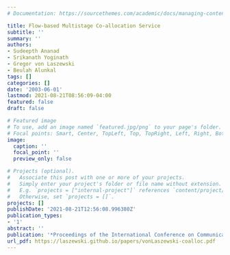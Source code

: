 ```yaml
---
# Documentation: https://sourcethemes.com/academic/docs/managing-content/

title: Flow-based Multistage Co-allocation Service
subtitle: ''
summary: ''
authors:
- Sudeepth Ananad
- Srikanath Yoginath
- Gregor von Laszewski
- Beulah Alunkal
tags: []
categories: []
date: '2003-06-01'
lastmod: 2021-08-21T08:56:09-04:00
featured: false
draft: false

# Featured image
# To use, add an image named `featured.jpg/png` to your page's folder.
# Focal points: Smart, Center, TopLeft, Top, TopRight, Left, Right, BottomLeft, Bottom, BottomRight.
image:
  caption: ''
  focal_point: ''
  preview_only: false

# Projects (optional).
#   Associate this post with one or more of your projects.
#   Simply enter your project's folder or file name without extension.
#   E.g. `projects = ["internal-project"]` references `content/project/deep-learning/index.md`.
#   Otherwise, set `projects = []`.
projects: []
publishDate: '2021-08-21T12:56:08.996380Z'
publication_types:
- '1'
abstract: ''
publication: '*Proceedings of the International Conference on Communications in Computing*'
url_pdf: https://laszewski.github.io/papers/vonLaszewski-coalloc.pdf
---
```

